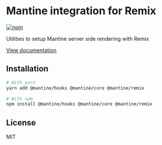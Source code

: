 # Mantine integration for Remix

[![npm](https://img.shields.io/npm/dm/@mantine/remix)](https://www.npmjs.com/package/@mantine/remix)

Utilities to setup Mantine server side rendering with Remix

[View documentation](https://mantine.dev/)

## Installation

```bash
# With yarn
yarn add @mantine/hooks @mantine/core @mantine/remix

# With npm
npm install @mantine/hooks @mantine/core @mantine/remix
```

## License

MIT
